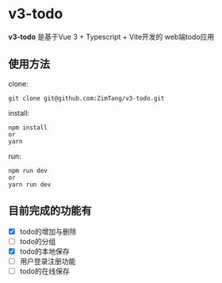 # v3-todo

**v3-todo** 是基于Vue 3 + Typescript + Vite开发的 web端todo应用

## 使用方法

clone:

```shell
git clone git@github.com:ZimTang/v3-todo.git
```

install:

```shell
npm install
or
yarn
```

run:

```shell
npm run dev
or
yarn run dev
```

## 目前完成的功能有

- [x] todo的增加与删除
- [ ] todo的分组
- [x] todo的本地保存
- [ ] 用户登录注册功能
- [ ] todo的在线保存
